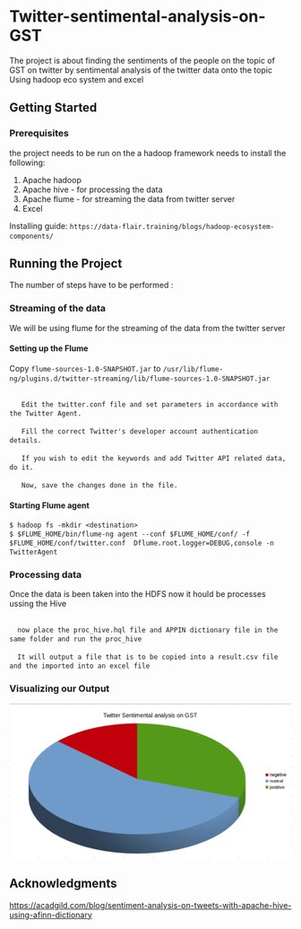 # Twitter-sentimental-analysis-on-GST
The project is about finding the sentiments of the people on the topic of GST on twitter by sentimental analysis of the twitter data onto the topic Using hadoop eco system and excel

## Getting Started

### Prerequisites
the project needs to be run on the a hadoop framework needs to install the following:
1. Apache hadoop
2. Apache hive - for processing the data
3. Apache flume - for streaming the data from twitter server
4. Excel

Installing guide:
```https://data-flair.training/blogs/hadoop-ecosystem-components/```

## Running the Project
The number of steps have to be performed :
### Streaming of the data

We will be using flume for the streaming of the data from the twitter server 
#### Setting up the Flume
Copy ```flume-sources-1.0-SNAPSHOT.jar``` to ```/usr/lib/flume-ng/plugins.d/twitter-streaming/lib/flume-sources-1.0-SNAPSHOT.jar```
```Copy twitter.conf file provided to $FLUME_HOME/conf directory.
   
   Edit the twitter.conf file and set parameters in accordance with the Twitter Agent.
   
   Fill the correct Twitter's developer account authentication details.
   
   If you wish to edit the keywords and add Twitter API related data, do it. 
   
   Now, save the changes done in the file.
   ```

#### Starting Flume agent

    $ hadoop fs -mkdir <destination>
    $ $FLUME_HOME/bin/flume-ng agent --conf $FLUME_HOME/conf/ -f $FLUME_HOME/conf/twitter.conf  Dflume.root.logger=DEBUG,console -n TwitterAgent

### Processing data

Once the data is been taken into the HDFS now it hould be processes ussing the Hive
```first the data is loaded from raw jason format to hive table using the serdes

  now place the proc_hive.hql file and APPIN dictionary file in the same folder and run the proc_hive   
  
  It will output a file that is to be copied into a result.csv file and the imported into an excel file
```

### Visualizing our Output

![alt text](https://github.com/mayankjn34/Twitter-sentimental-analysis-on-GST/blob/master/result_chart.png "Analysis")


## Acknowledgments


https://acadgild.com/blog/sentiment-analysis-on-tweets-with-apache-hive-using-afinn-dictionary
